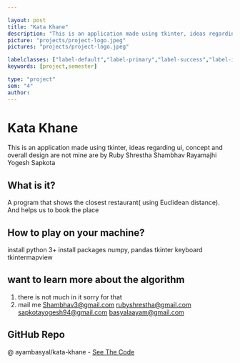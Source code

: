 ```yaml
---

layout: post
title: "Kata Khane"
description: "This is an application made using tkinter, ideas regarding ui, concept and overall design are not mine are by Ruby Shrestha Shambhav Rayamajhi Yogesh Sapkota"
picture: "projects/project-logo.jpeg"
pictures: "projects/project-logo.jpeg"

labelclasses: ["label-default","label-primary","label-success","label-info","label-warning","label-danger"]
keywords: [project,semester]

type: "project"
sem: "4"
author:
---
```


# Kata Khane
This is an application made using tkinter, ideas regarding ui, concept and overall design are not mine are by
Ruby Shrestha
Shambhav Rayamajhi
Yogesh Sapkota

## What is it?
A program that shows the closest restaurant( using Euclidean distance). And helps us to book the place

## How to play on your machine?
install python 3+
install packages numpy, pandas tkinter keyboard tkintermapview

## want to learn more about the algorithm

1. there is not much in it sorry for that
2. mail me
   Shambhav3@gmail.com
   rubyshrestha@gmail.com
   sapkotayogesh94@gmail.com
   basyalaayam@gmail.com

## GitHub Repo
@ ayambasyal/kata-khane - [See The Code](https://github.com/ayambasyal/kata-khane/tree/main)
